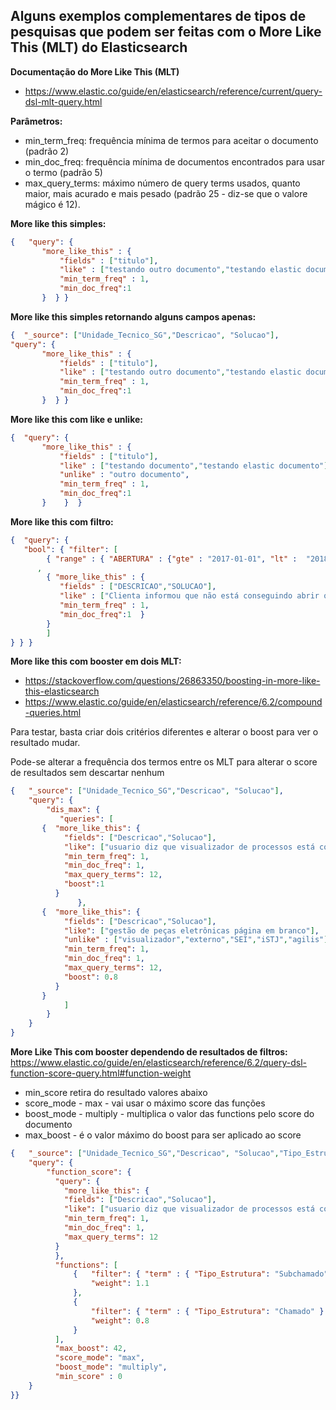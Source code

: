 ## Alguns exemplos complementares de tipos de pesquisas que podem ser feitas com o More Like This (MLT) do Elasticsearch

<b>Documentação do More Like This (MLT)</b>
- https://www.elastic.co/guide/en/elasticsearch/reference/current/query-dsl-mlt-query.html 

<b>Parâmetros:</b>
- min_term_freq: frequência mínima de termos para aceitar o documento (padrão 2)
- min_doc_freq: frequência mínima de documentos encontrados para usar o termo (padrão 5)
- max_query_terms: máximo número de query terms usados, quanto maior, mais acurado e mais pesado (padrão 25 - diz-se que o valore mágico é 12). 

<b>More like this simples:</b>
```json
{   "query": {
       "more_like_this" : {
           "fields" : ["titulo"],
           "like" : ["testando outro documento","testando elastic documento"],
           "min_term_freq" : 1,
           "min_doc_freq":1
       }  } }
```

<b>More like this simples retornando alguns campos apenas:</b>
```json
{  "_source": ["Unidade_Tecnico_SG","Descricao", "Solucao"],
"query": {
       "more_like_this" : {
           "fields" : ["titulo"],
           "like" : ["testando outro documento","testando elastic documento"],
           "min_term_freq" : 1,
           "min_doc_freq":1
       }  } }
```

<b>More like this com like e unlike:</b>
```json
{  "query": {
       "more_like_this" : {
           "fields" : ["titulo"],
           "like" : ["testando documento","testando elastic documento"],
           "unlike" : "outro documento",
           "min_term_freq" : 1,
           "min_doc_freq":1
       }    }  }
```

<b>More like this com filtro:</b>
```json
{  "query": {
   "bool": { "filter": [ 
      	{ "range" : { "ABERTURA" : {"gte" : "2017-01-01", "lt" :  "2018-05-01" } } }
      ,
        { "more_like_this" : {
           "fields" : ["DESCRICAO","SOLUCAO"],
           "like" : ["Clienta informou que não está conseguindo abrir o word"],
           "min_term_freq" : 1,
           "min_doc_freq":1  }
        } 
        ]
} } }
```

<b>More like this com booster em dois MLT:</b>
- https://stackoverflow.com/questions/26863350/boosting-in-more-like-this-elasticsearch 
- https://www.elastic.co/guide/en/elasticsearch/reference/6.2/compound-queries.html 

Para testar, basta criar dois critérios diferentes e alterar o boost para ver o resultado mudar.

Pode-se alterar a frequência dos termos entre os MLT para alterar o score de resultados sem descartar nenhum
```json
{   "_source": ["Unidade_Tecnico_SG","Descricao", "Solucao"],
    "query": { 
        "dis_max": {
           "queries": [
       {  "more_like_this": {
            "fields": ["Descricao","Solucao"],
            "like": ["usuario diz que visualizador de processos está com página em branco"],
            "min_term_freq": 1,
            "min_doc_freq": 1,
            "max_query_terms": 12,
            "boost":1
          }
               },
       {  "more_like_this": {
            "fields": ["Descricao","Solucao"],
            "like": ["gestão de peças eletrônicas página em branco"],
            "unlike" : ["visualizador","externo","SEI","iSTJ","agilis"],
            "min_term_freq": 1,
            "min_doc_freq": 1,
            "max_query_terms": 12,
            "boost": 0.8
          }
       }
            ]
        }
    }
}
```


<b>More Like This com booster dependendo de resultados de filtros:</b>
https://www.elastic.co/guide/en/elasticsearch/reference/6.2/query-dsl-function-score-query.html#function-weight 
- min_score retira do resultado valores abaixo
- score_mode - max - vai usar o máximo score das funções
- boost_mode - multiply - multiplica o valor das functions pelo score do documento
- max_boost - é o valor máximo do boost para ser aplicado ao score
```json
{   "_source": ["Unidade_Tecnico_SG","Descricao", "Solucao","Tipo_Estrutura"],
    "query": { 
        "function_score": {
          "query": { 
            "more_like_this": {
            "fields": ["Descricao","Solucao"],
            "like": ["usuario diz que visualizador de processos está com página em branco"],
            "min_term_freq": 1,
            "min_doc_freq": 1,
            "max_query_terms": 12
          }            
          },
          "functions": [
              {   "filter": { "term" : { "Tipo_Estrutura": "Subchamado" } },
                  "weight": 1.1
              },
              {
                  "filter": { "term" : { "Tipo_Estrutura": "Chamado" } },
                  "weight": 0.8
              }
          ],
          "max_boost": 42,
          "score_mode": "max",
          "boost_mode": "multiply",
          "min_score" : 0
    }
}}
```
